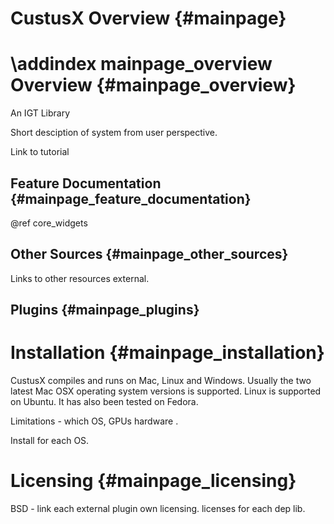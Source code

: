 CustusX Overview {#mainpage}
========================

\addindex mainpage_overview 
Overview {#mainpage_overview}
========================

An IGT Library

Short desciption of system from user perspective.

Link to tutorial


Feature Documentation {#mainpage_feature_documentation}
------------------------

@ref core_widgets


Other Sources {#mainpage_other_sources}
------------------------

Links to other resources external.


Plugins {#mainpage_plugins}
------------------------

 
Installation {#mainpage_installation}
========================

CustusX compiles and runs on Mac, Linux and Windows.
Usually the two latest Mac OSX operating system versions is supported.
Linux is supported on Ubuntu. It has also been tested on Fedora.

Limitations - which OS, GPUs hardware .

Install for each OS.


Licensing {#mainpage_licensing}
========================

BSD - link
each external plugin own licensing.
licenses for each dep lib.



